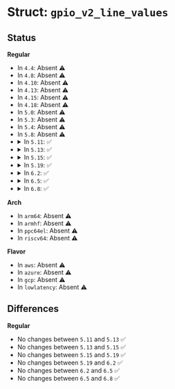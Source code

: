 # Struct: <code>gpio_v2_line_values</code>

## Status
<b>Regular</b>
<ul>
<li>
In <code>4.4</code>: Absent ⚠️
</li>
<li>
In <code>4.8</code>: Absent ⚠️
</li>
<li>
In <code>4.10</code>: Absent ⚠️
</li>
<li>
In <code>4.13</code>: Absent ⚠️
</li>
<li>
In <code>4.15</code>: Absent ⚠️
</li>
<li>
In <code>4.18</code>: Absent ⚠️
</li>
<li>
In <code>5.0</code>: Absent ⚠️
</li>
<li>
In <code>5.3</code>: Absent ⚠️
</li>
<li>
In <code>5.4</code>: Absent ⚠️
</li>
<li>
In <code>5.8</code>: Absent ⚠️
</li>
<li>
<details>
<summary>In <code>5.11</code>: ✅</summary>

```c
struct gpio_v2_line_values {
    __u64 bits;
    __u64 mask;
};
```
</details>
</li>
<li>
<details>
<summary>In <code>5.13</code>: ✅</summary>

```c
struct gpio_v2_line_values {
    __u64 bits;
    __u64 mask;
};
```
</details>
</li>
<li>
<details>
<summary>In <code>5.15</code>: ✅</summary>

```c
struct gpio_v2_line_values {
    __u64 bits;
    __u64 mask;
};
```
</details>
</li>
<li>
<details>
<summary>In <code>5.19</code>: ✅</summary>

```c
struct gpio_v2_line_values {
    __u64 bits;
    __u64 mask;
};
```
</details>
</li>
<li>
<details>
<summary>In <code>6.2</code>: ✅</summary>

```c
struct gpio_v2_line_values {
    __u64 bits;
    __u64 mask;
};
```
</details>
</li>
<li>
<details>
<summary>In <code>6.5</code>: ✅</summary>

```c
struct gpio_v2_line_values {
    __u64 bits;
    __u64 mask;
};
```
</details>
</li>
<li>
<details>
<summary>In <code>6.8</code>: ✅</summary>

```c
struct gpio_v2_line_values {
    __u64 bits;
    __u64 mask;
};
```
</details>
</li>
</ul>
<b>Arch</b>
<ul>
<li>
In <code>arm64</code>: Absent ⚠️
</li>
<li>
In <code>armhf</code>: Absent ⚠️
</li>
<li>
In <code>ppc64el</code>: Absent ⚠️
</li>
<li>
In <code>riscv64</code>: Absent ⚠️
</li>
</ul>
<b>Flavor</b>
<ul>
<li>
In <code>aws</code>: Absent ⚠️
</li>
<li>
In <code>azure</code>: Absent ⚠️
</li>
<li>
In <code>gcp</code>: Absent ⚠️
</li>
<li>
In <code>lowlatency</code>: Absent ⚠️
</li>
</ul>

## Differences
<b>Regular</b>
<ul>
<li>
No changes between <code>5.11</code> and <code>5.13</code> ✅
</li>
<li>
No changes between <code>5.13</code> and <code>5.15</code> ✅
</li>
<li>
No changes between <code>5.15</code> and <code>5.19</code> ✅
</li>
<li>
No changes between <code>5.19</code> and <code>6.2</code> ✅
</li>
<li>
No changes between <code>6.2</code> and <code>6.5</code> ✅
</li>
<li>
No changes between <code>6.5</code> and <code>6.8</code> ✅
</li>
</ul>
